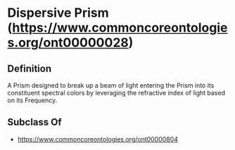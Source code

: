 # Dispersive Prism (https://www.commoncoreontologies.org/ont00000028)

## Definition
A Prism designed to break up a beam of light entering the Prism into its constituent spectral colors by leveraging the refractive index of light based on its Frequency.

## Subclass Of
- https://www.commoncoreontologies.org/ont00000804

